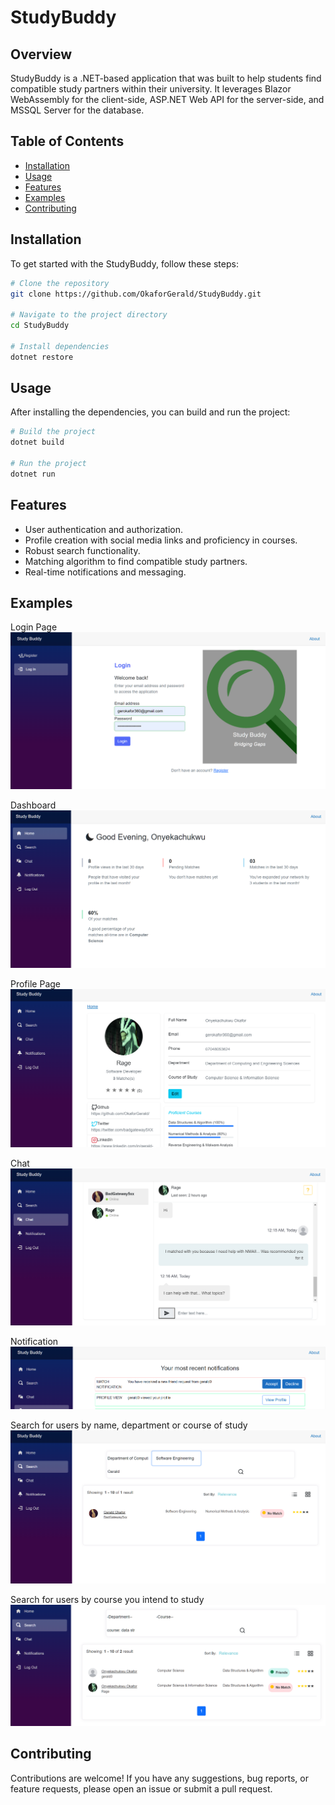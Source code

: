 # StudyBuddy

## Overview

StudyBuddy is a .NET-based application that was built to help students find compatible study partners within their university. It leverages Blazor WebAssembly for the client-side, ASP.NET Web API for the server-side, and MSSQL Server for the database.
## Table of Contents

- [Installation](#Installation)
- [Usage](#usage)
- [Features](#features)
- [Examples](#examples)
- [Contributing](#contributing)

## Installation

To get started with the StudyBuddy, follow these steps:

```bash
# Clone the repository
git clone https://github.com/OkaforGerald/StudyBuddy.git

# Navigate to the project directory
cd StudyBuddy

# Install dependencies
dotnet restore
```
## Usage

After installing the dependencies, you can build and run the project:

```bash
# Build the project
dotnet build

# Run the project
dotnet run
```

## Features
- User authentication and authorization.
- Profile creation with social media links and proficiency in courses.
- Robust search functionality.
- Matching algorithm to find compatible study partners.
- Real-time notifications and messaging.

## Examples

Login Page
![Login](Login.PNG)

Dashboard
![Dashboard](Dashboard.PNG)

Profile Page
![Profile](Profile.PNG)

Chat
![Chat](Chat.PNG)

Notification
![Notification](PendingReqReceived.PNG)

Search for users by name, department or course of study
![Search](SearchByName&Course-Dept.PNG)

Search for users by course you intend to study
![CourseKey](CourseKeyword.PNG)


## Contributing

Contributions are welcome! If you have any suggestions, bug reports, or feature requests, please open an issue or submit a pull request.

